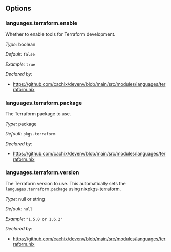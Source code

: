 [comment]: # (Do not edit this file as it is autogenerated. Go to docs/individual-docs if you want to make edits.)
[comment]: # (Please add your documentation above this line)

## Options

### languages\.terraform\.enable

Whether to enable tools for Terraform development\.



*Type:*
boolean



*Default:*
` false `



*Example:*
` true `

*Declared by:*
 - [https://github\.com/cachix/devenv/blob/main/src/modules/languages/terraform\.nix](https://github.com/cachix/devenv/blob/main/src/modules/languages/terraform.nix)



### languages\.terraform\.package



The Terraform package to use\.



*Type:*
package



*Default:*
` pkgs.terraform `

*Declared by:*
 - [https://github\.com/cachix/devenv/blob/main/src/modules/languages/terraform\.nix](https://github.com/cachix/devenv/blob/main/src/modules/languages/terraform.nix)



### languages\.terraform\.version



The Terraform version to use\.
This automatically sets the ` languages.terraform.package ` using [nixpkgs-terraform](https://github\.com/stackbuilders/nixpkgs-terraform)\.



*Type:*
null or string



*Default:*
` null `



*Example:*
` "1.5.0 or 1.6.2" `

*Declared by:*
 - [https://github\.com/cachix/devenv/blob/main/src/modules/languages/terraform\.nix](https://github.com/cachix/devenv/blob/main/src/modules/languages/terraform.nix)

